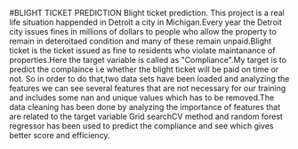 #BLIGHT TICKET PREDICTION
Blight ticket prediction.
This project is a real life situation happended in Detroit a city in Michigan.Every year the Detroit city issues fines in millions of dollars to people who allow the property to remain in deteroitaed condition and many of these remain unpaid.Blight ticket is the ticket issued as fine to residents who violate maintanance of properties.Here the target variable is called as "Compliance".My target is to predict the complaince i.e whether the blight ticket will be paid on time or not.
So in order to do that,two data sets have been loaded and analyzing the features we can see several features that are not necessary for our training and includes some nan and unique values  which has to be removed.The data cleaning has been done by analyzing the importance of features that are related to the target variable
Grid searchCV method and random forest regressor has been used to predict the compliance and see which gives better score and efficiency.
